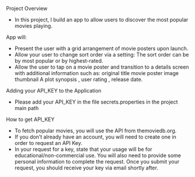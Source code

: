 Project Overview 
- In this project, I build an app to allow users to discover the most popular movies playing. 

App will:
- Present the user with a grid arrangement of movie posters upon launch.
-  Allow your user to change sort order via a setting: The sort order can be by most popular or by highest-rated.
-  Allow the user to tap on a movie poster and transition to a details screen with additional information such as: original title movie poster image thumbnail A plot synopsis , user rating , release date.

Adding your API_KEY to the Application
- Please add your API_KEY in the file secrets.properties in the project main path
  
How to get API_KEY
- To fetch popular movies, you will use the API from themoviedb.org.
- If you don’t already have an account, you will need to create one in order to request an API Key.
- In your request for a key, state that your usage will be for educational/non-commercial use. You will also need to provide some personal information to complete the request. Once you submit your request, you should receive your key via email shortly after.
